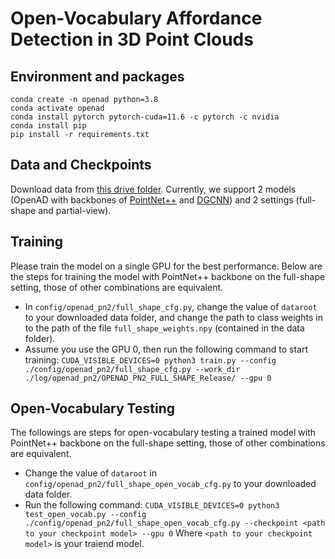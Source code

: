 # Open-Vocabulary Affordance Detection in 3D Point Clouds

## Environment and packages

```
conda create -n openad python=3.8
conda activate openad
conda install pytorch pytorch-cuda=11.6 -c pytorch -c nvidia
conda install pip
pip install -r requirements.txt
```

## Data and Checkpoints
Download data from [this drive folder](https://drive.google.com/drive/folders/1f-_V_iA6POMYlBe2byuplJfdKmV72BHu?usp=sharing).
Currently, we support 2 models (OpenAD with backbones of [PointNet++](https://proceedings.neurips.cc/paper/2017/file/d8bf84be3800d12f74d8b05e9b89836f-Paper.pdf) and [DGCNN](https://dl.acm.org/doi/pdf/10.1145/3326362)) and 2 settings (full-shape and partial-view).

## Training
Please train the model on a single GPU for the best performance. Below are the steps for training the model with PointNet++ backbone on the full-shape setting, those of other combinations are equivalent.

* In ```config/openad_pn2/full_shape_cfg.py```, change the value of ```dataroot``` to your downloaded data folder, and change the path to class weights in to the path of the file ```full_shape_weights.npy``` (contained in the data folder).
* Assume you use the GPU 0, then run the following command to start training:
        ```
        CUDA_VISIBLE_DEVICES=0 python3 train.py --config ./config/openad_pn2/full_shape_cfg.py --work_dir ./log/openad_pn2/OPENAD_PN2_FULL_SHAPE_Release/ --gpu 0
        ```

## Open-Vocabulary Testing
The followings are steps for open-vocabulary testing a trained model with PointNet++ backbone on the full-shape setting, those of other combinations are equivalent.

* Change the value of ```dataroot``` in ```config/openad_pn2/full_shape_open_vocab_cfg.py``` to your downloaded data folder.
* Run the following command:
        ```
        CUDA_VISIBLE_DEVICES=0 python3 test_open_vocab.py --config ./config/openad_pn2/full_shape_open_vocab_cfg.py --checkpoint <path to your checkpoint model> --gpu 0
        ```
Where ```<path to your checkpoint model>``` is your traiend model.